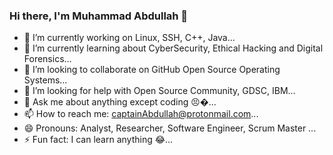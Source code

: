 ### Hi there, I'm Muhammad Abdullah 👋

<!--
**CaptainAbdullah/CaptainAbdullah** is a ✨ _special_ ✨ repository because its `README.md` (this file) appears on your GitHub profile, I'm Muhammad Abdullah.
-->

- 🔭 I’m currently working on Linux, SSH, C++, Java...
- 🌱 I’m currently learning about CyberSecurity, Ethical Hacking and Digital Forensics...
- 👯 I’m looking to collaborate on GitHub Open Source Operating Systems...
- 🤔 I’m looking for help with Open Source Community, GDSC, IBM...
- 💬 Ask me about anything except coding 😣�...
- 📫 How to reach me: captainAbdullah@protonmail.com...
- 😄 Pronouns: Analyst, Researcher, Software Engineer, Scrum Master ...
- ⚡ Fun fact: I can learn anything 😂...

  
